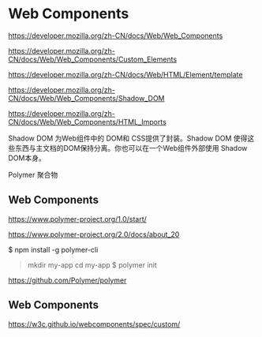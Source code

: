 # Web Components





https://developer.mozilla.org/zh-CN/docs/Web/Web_Components


https://developer.mozilla.org/zh-CN/docs/Web/Web_Components/Custom_Elements


https://developer.mozilla.org/zh-CN/docs/Web/HTML/Element/template


https://developer.mozilla.org/zh-CN/docs/Web/Web_Components/Shadow_DOM


https://developer.mozilla.org/zh-CN/docs/Web/Web_Components/HTML_Imports



Shadow DOM 为Web组件中的 DOM和 CSS提供了封装。Shadow DOM 使得这些东西与主文档的DOM保持分离。你也可以在一个Web组件外部使用 Shadow DOM本身。




Polymer 聚合物

## Web Components

https://www.polymer-project.org/1.0/start/

https://www.polymer-project.org/2.0/docs/about_20



$ npm install -g polymer-cli
> mkdir my-app
> cd my-app
$ polymer init



https://github.com/Polymer/polymer




## Web Components


https://w3c.github.io/webcomponents/spec/custom/



